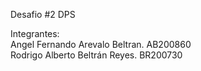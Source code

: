 Desafio #2 DPS<br>

Integrantes:<br>
Angel Fernando Arevalo Beltran. AB200860<br>
Rodrigo Alberto Beltrán Reyes. BR200730<br>
